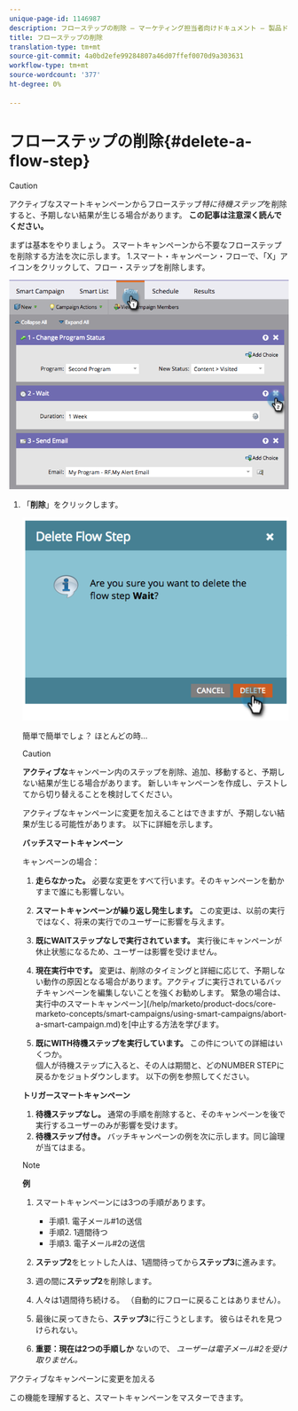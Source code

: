```yaml
---
unique-page-id: 1146987
description: フローステップの削除 — マーケティング担当者向けドキュメント — 製品ドキュメント
title: フローステップの削除
translation-type: tm+mt
source-git-commit: 4a0bd2efe99284807a46d07ffef0070d9a303631
workflow-type: tm+mt
source-wordcount: '377'
ht-degree: 0%

---
```



# フローステップの削除{#delete-a-flow-step}

>[!CAUTION]
>
>アクティブなスマートキャンペーンからフローステップ&#x200B;_特に待機ステップ_&#x200B;を削除すると、予期しない結果が生じる場合があります。 **この記事は注意深く読んでください。**

まずは基本をやりましょう。 スマートキャンペーンから不要なフローステップを削除する方法を次に示します。 1.スマート・キャンペーン・フローで、「X」アイコンをクリックして、フロー・ステップを削除します。

![](assets/image2014-9-22-13-3a52-3a20.png)

1. 「**削除**」をクリックします。

   ![](assets/image2014-9-22-13-3a55-3a25.png)

   簡単で簡単でしょ？ ほとんどの時…

   >[!CAUTION]
   >
   >**アクティブな**&#x200B;キャンペーン内のステップを削除、追加、移動すると、予期しない結果が生じる場合があります。 新しいキャンペーンを作成し、テストしてから切り替えることを検討してください。

   アクティブなキャンペーンに変更を加えることはできますが、予期しない結果が生じる可能性があります。 以下に詳細を示します。

   **バッチスマートキャンペーン**

   キャンペーンの場合：

   1. **走らなかった。** 必要な変更をすべて行います。そのキャンペーンを動かすまで誰にも影響しない。
   1. **スマートキャンペーンが繰り返し発生します。** この変更は、以前の実行ではなく、将来の実行でのユーザーに影響を与えます。
   1. **既にWAITステップなしで実行されています。** 実行後にキャンペーンが休止状態になるため、ユーザーは影響を受けません。
   1. **現在実行中です。** 変更は、削除のタイミングと詳細に応じて、予期しない動作の原因となる場合があります。アクティブに実行されているバッチキャンペーンを編集しないことを強くお勧めします。 緊急の場合は、実行中のスマートキャンペーン](/help/marketo/product-docs/core-marketo-concepts/smart-campaigns/using-smart-campaigns/abort-a-smart-campaign.md)を[中止する方法を学びます。

   1. **既にWITH待機ステップを実行しています。** この件についての詳細はいくつか。\
      個人が待機ステップに入ると、その人は期間と、どのNUMBER STEPに戻るかをジョトダウンします。 以下の例を参照してください。

   **トリガースマートキャンペーン**

   1. **待機ステップなし。** 通常の手順を削除すると、そのキャンペーンを後で実行するユーザーのみが影響を受けます。
   1. **待機ステップ付き。** バッチキャンペーンの例を次に示します。同じ論理が当てはまる。

   >[!NOTE]
   >
   >**例**
   >
   >1. スマートキャンペーンには3つの手順があります。
      >    * 手順1. 電子メール#1の送信
      >    * 手順2. 1週間待つ
      >    * 手順3. 電子メール#2の送信
   >
   >1. **ステップ2**&#x200B;をヒットした人は、1週間待ってから&#x200B;**ステップ3**&#x200B;に進みます。
   >1. 週の間に&#x200B;**ステップ2**&#x200B;を削除します。
   >1. 人々は1週間待ち続ける。 （自動的にフローに戻ることはありません）。
   >1. 最後に戻ってきたら、**ステップ3**&#x200B;に行こうとします。 彼らはそれを見つけられない。
   >1. **重要：現在は2つの手順しか** ないので、 *ユーザーは電子メール#2を受け取りません。*


アクティブなキャンペーンに変更を加える

この機能を理解すると、スマートキャンペーンをマスターできます。
